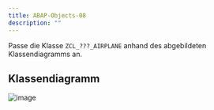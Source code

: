 ```yaml
---
title: ABAP-Objects-08
description: ""
---
```


Passe die Klasse `ZCL_???_AIRPLANE` anhand des abgebildeten Klassendiagramms an.

## Klassendiagramm

![image](https://user-images.githubusercontent.com/47243617/210181599-29683743-6046-49ac-ab01-28344e97a758.png)
